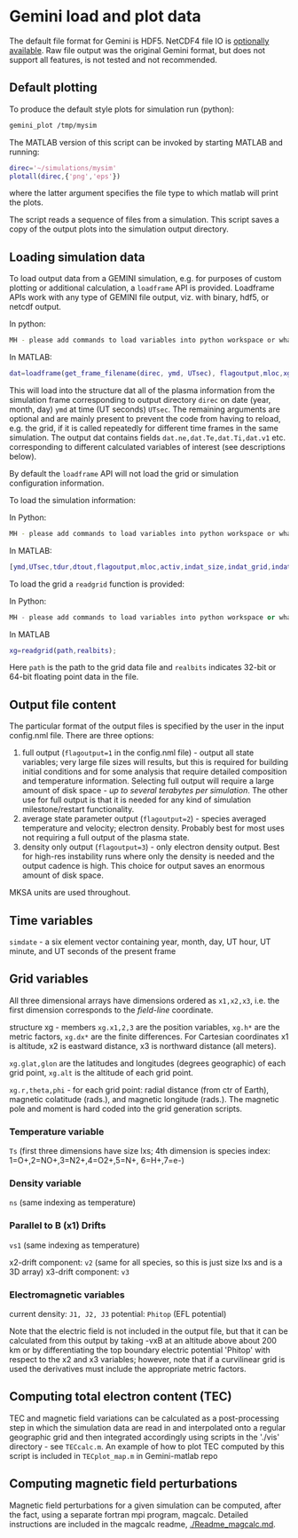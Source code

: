 # Gemini load and plot data

The default file format for Gemini is HDF5.
NetCDF4 file IO is [optionally available](./Readme_cmake.md).
Raw file output was the original Gemini format, but does not support all features, is not tested and not recommended.


## Default plotting

To produce the default style plots for simulation run (python):

```sh
gemini_plot /tmp/mysim
```

The MATLAB version of this script can be invoked by starting MATLAB and running:

```matlab
direc='~/simulations/mysim'
plotall(direc,{'png','eps'})
```
where the latter argument specifies the file type to which matlab will print the plots.

The script reads a sequence of files from a simulation.
This script saves a copy of the output plots into the simulation output directory.


## Loading simulation data

To load output data from a GEMINI simulation, e.g. for purposes of custom plotting or additional calculation, a ```loadframe``` API is provided.  Loadframe APIs work with any type of GEMINI file output, viz. with binary, hdf5, or netcdf output.

In python:

```sh
MH - please add commands to load variables into python workspace or whatever it is called.
```

In MATLAB:

```matlab
dat=loadframe(get_frame_filename(direc, ymd, UTsec), flagoutput,mloc,xg,config_file,realbits)
```
This will load into the structure dat all of the plasma information from the simulation frame corresponding to output directory ```direc``` on date (year, month, day) ```ymd``` at time (UT seconds) ```UTsec```.  The remaining arguments are optional and are mainly present to prevent the code from having to reload, e.g. the grid, if it is called repeatedly for different time frames in the same simulation.  The output dat contains fields ```dat.ne,dat.Te,dat.Ti,dat.v1``` etc. corresponding to different calculated variables of interest (see descriptions below).

By default the ```loadframe``` API will not load the grid or simulation configuration information.

To load the simulation information:

In Python:

```sh
MH - please add commands to load variables into python workspace or whatever it is called.
```

In MATLAB:

```matlab
[ymd,UTsec,tdur,dtout,flagoutput,mloc,activ,indat_size,indat_grid,indat_file] = readconfig(path)
```

To load the grid a ```readgrid``` function is provided:

In Python:

```python
MH - please add commands to load variables into python workspace or whatever it is called.
```

In MATLAB

```matlab
xg=readgrid(path,realbits);
```
Here ```path``` is the path to the grid data file and ```realbits``` indicates 32-bit or 64-bit floating point data in the file.


## Output file content

The particular format of the output files is specified by the user in the input config.nml file.  There are three options:

1. full output (```flagoutput=1``` in the config.nml file) - output all state variables; very large file sizes will results, but this is required for building initial conditions and for some analysis that require detailed composition and temperature information.  Selecting full output will require a large amount of disk space  - *up to several terabytes per simulation*.  The other use for full output is that it is needed for any kind of simulation milestone/restart functionality.
2. average state parameter output (```flagoutput=2```) - species averaged temperature and velocity; electron density.  Probably best for most uses not requiring a full output of the plasma state.
3. density only output (```flagoutput=3```) - only electron density output.  Best for high-res instability runs where only the density is needed and the output cadence is high.  This choice for output saves an enormous amount of disk space.

MKSA units are used throughout.


## Time variables

```simdate``` - a six element vector containing year, month, day, UT hour, UT minute, and UT seconds of the present frame


## Grid variables

<!--x1,x2,x3 - x1 is altitude (z in plots), x2 is east (x in plots), x3 north (y in plots); the sizes of these variables are stored in lxs.-->

All three dimensional arrays have dimensions ordered as ```x1,x2,x3```, i.e. the first dimension corresponds to the *field-line* coordinate.

structure xg - members ```xg.x1,2,3``` are the position variables, ```xg.h*``` are the metric factors, ```xg.dx*``` are the finite differences.  For Cartesian coordinates x1 is altitude, x2 is eastward distance, x3 is northward distance (all meters).

```xg.glat,glon``` are the latitudes and longitudes (degrees geographic) of each grid point, ```xg.alt``` is the altitude of each grid point.

```xg.r,theta,phi``` - for each grid point:  radial distance (from ctr of Earth), magnetic colatitude (rads.), and magnetic longitude (rads.).  The magnetic pole and moment is hard coded into the grid generation scripts.

### Temperature variable

```Ts``` (first three dimensions have size lxs; 4th dimension is species index:  1=O+,2=NO+,3=N2+,4=O2+,5=N+, 6=H+,7=e-)

### Density variable

```ns``` (same indexing as temperature)

### Parallel to **B** (x1) Drifts

```vs1``` (same indexing as temperature)

x2-drift component:  ```v2``` (same for all species, so this is just size lxs and is a 3D array)
x3-drift component:  ```v3```

### Electromagnetic variables

current density:  ```J1, J2, J3```
potential:  ```Phitop``` (EFL potential)

Note that the electric field is not included in the output file, but that it can be calculated from this output by taking -vxB at an altitude above about 200 km or by differentiating the top boundary electric potential 'Phitop' with respect to the x2 and x3 variables; however, note that if a curvilinear grid is used the derivatives must include the appropriate metric factors.


## Computing total electron content (TEC)

TEC and magnetic field variations can be calculated as a post-processing step in which the simulation data are read in and interpolated onto a regular geographic grid and then integrated accordingly using scripts in the './vis' directory - see `TECcalc.m`.
An example of how to plot TEC computed by this script is included in `TECplot_map.m` in Gemini-matlab repo


## Computing magnetic field perturbations

Magnetic field perturbations for a given simulation can be computed, after the fact, using a separate fortran mpi program, magcalc.  Detailed instructions are included in the magcalc readme, [./Readme_magcalc.md](./Readme_magcalc.md).
